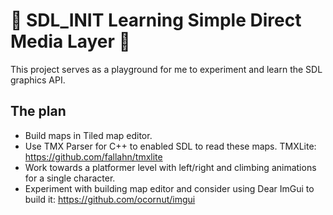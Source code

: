 # :palm_tree: SDL_INIT Learning Simple Direct Media Layer :palm_tree:

This project serves as a playground for me to experiment and learn the SDL graphics API.


## The plan
- Build maps in Tiled map editor. 
- Use TMX Parser for C++ to enabled SDL to read these maps. TMXLite: https://github.com/fallahn/tmxlite
- Work towards a platformer level with left/right and climbing animations for a single character.
- Experiment with building map editor and consider using Dear ImGui to build it: https://github.com/ocornut/imgui